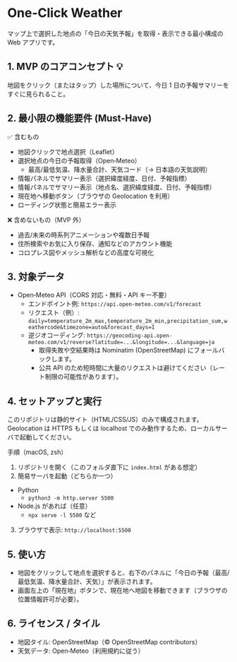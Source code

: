# One-Click Weather

マップ上で選択した地点の「今日の天気予報」を取得・表示できる最小構成の Web アプリです。

## 1. MVP のコアコンセプト 💡

地図をクリック（またはタップ）した場所について、今日 1 日の予報サマリーをすぐに見られること。

## 2. 最小限の機能要件 (Must-Have)

✅ 含むもの

- 地図クリックで地点選択（Leaflet）
- 選択地点の今日の予報取得（Open‑Meteo）
  - 最高/最低気温、降水量合計、天気コード（→ 日本語の天気説明）
- 情報パネルでサマリー表示（選択緯度経度、日付、予報指標）
- 情報パネルでサマリー表示（地点名、選択緯度経度、日付、予報指標）
- 現在地へ移動ボタン（ブラウザの Geolocation を利用）
- ローディング状態と簡易エラー表示

❌ 含めないもの（MVP 外）

- 過去/未来の時系列アニメーションや複数日予報
- 住所検索やお気に入り保存、通知などのアカウント機能
- コロプレス図やメッシュ解析などの高度な可視化

## 3. 対象データ

- Open‑Meteo API（CORS 対応・無料・API キー不要）
  - エンドポイント例: `https://api.open-meteo.com/v1/forecast`
  - リクエスト（例）: `daily=temperature_2m_max,temperature_2m_min,precipitation_sum,weathercode&timezone=auto&forecast_days=1`
  - 逆ジオコーディング: `https://geocoding-api.open-meteo.com/v1/reverse?latitude=...&longitude=...&language=ja`
    - 取得失敗や空結果時は Nominatim (OpenStreetMap) にフォールバックします。
    - 公共 API のため短時間に大量のリクエストは避けてください（レート制限の可能性があります）。

## 4. セットアップと実行

このリポジトリは静的サイト（HTML/CSS/JS）のみで構成されます。Geolocation は HTTPS もしくは localhost でのみ動作するため、ローカルサーバで起動してください。

手順（macOS, zsh）

1. リポジトリを開く（このフォルダ直下に `index.html` がある想定）
2. 簡易サーバを起動（どちらか一つ）

- Python
  - `python3 -m http.server 5500`
- Node.js があれば（任意）
  - `npx serve -l 5500` など

3. ブラウザで表示: `http://localhost:5500`

## 5. 使い方

- 地図をクリックして地点を選択すると、右下のパネルに「今日の予報（最高/最低気温、降水量合計、天気）」が表示されます。
- 画面左上の「現在地」ボタンで、現在地へ地図を移動できます（ブラウザの位置情報許可が必要）。

## 6. ライセンス / タイル

- 地図タイル: OpenStreetMap（© OpenStreetMap contributors）
- 天気データ: Open‑Meteo（利用規約に従う）

